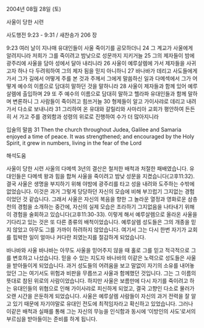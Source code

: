 2004년 08월 28일 (토)

사울이 당한 시련



사도행전 9:23 - 9:31 / 새찬송가 206 장


9:23 여러 날이 지나매 유대인들이 사울 죽이기를 공모하더니 
24 그 계교가 사울에게 알려지니라 저희가 그를 죽이려고 밤낮으로 성문까지 지키거늘 
25 그의 제자들이 밤에 광주리에 사울을 담아 성에서 달아 내리니라 
26 사울이 예루살렘에 가서 제자들을 사귀고자 하나 다 두려워하여 그의 제자 됨을 믿지 아니하니 
27 바나바가 데리고 사도들에게 가서 그가 길에서 어떻게 주를 본 것과 주께서 그에게 말씀하신 일과 다메섹에서 그가 어떻게 예수의 이름으로 담대히 말하던 것을 말하니라 
28 사울이 제자들과 함께 있어 예루살렘에 출입하며 
29 또 주 예수의 이름으로 담대히 말하고 헬라파 유대인들과 함께 말하며 변론하니 그 사람들이 죽이려고 힘쓰거늘 
30 형제들이 알고 가이사랴로 데리고 내려가서 다소로 보내니라 
31 그리하여 온 유대와 갈릴리와 사마리아 교회가 평안하여 든든히 서 가고 주를 경외함과 성령의 위로로 진행하여 수가 더 많아지니라 

입술의 말씀 
31 Then the church throughout Judea, Galilee and Samaria enjoyed a time of peace. It was strengthened; and encouraged by the Holy Spirit, it grew in numbers, living in the fear of the Lord

해석도움





사울이 당한 시련 
사울의 다메섹 3년의 결산은 철저한 배척과 처절한 패배였습니다. 유대인들은 다메섹 왕과 힘을 합쳐 사울을 죽이려고 밤낮 성문을 지켰습니다(고후11:32). 결국 사울은 생명을 부지하기 위해 야밤에 광주리를 타고 성을 내려와 도주하는 수밖에 없었습니다. 이것은 과거 그렇게 당당하던 자신의 모습에 비해 부끄럽기 그지없는 경험이었던 것 같습니다. 그래서 사울은 자신의 복음을 향한 그 놀라운 열정과 영화로운 삼층천의 경험을 소개하는 중간에, 자신의 실제 모습은 초라하기 그지없음을 나타내기 위해 이 경험을 술회하고 있습니다(고후11:30-33). 이렇게 해서 예루살렘으로 올라온 사울을 기다리고 있는 것은 또 다른 종류의 배척이었습니다. 예루살렘 성도들은 그의 개종을 믿지 않았고 아무도 그를 가까이 하려하지 않았습니다. 여기서 그는 다시 한번 자기가 교회를 핍박한 일이 얼마나 커다란 죄였는지를 절감하게 되었습니다.   

바나바와 사울 
바나바는 아무도 사울을 믿어주지 않을 때 홀로 그를 믿고 적극적으로 그를 변호하고 나섰습니다. 믿을 수 있는 지도자 바나바의 이같은 노력으로 성도들은 사울을 받아들이게 되었습니다. 과거 성도들의 어려움을 보고 말없이 자기의 소유를 내어놓았던 그는 여기서도 위험과 비판을 무릅쓰고 사울과 함께했던 것입니다. 그는 그 이름의 뜻대로 참된 위로의 사람이었습니다. 하지만 사울은 보름만에 다시 자기를 죽이려고 하는 유대인들의 위협으로 인해 가이사랴로 피신하게 되었고, 결국 고향인 다소로 물러가 오랜 시간을 은둔하게 되었습니다. 사울은 예루살렘 사람들이 자신의 과거 전력을 잘 알고 있기 때문에 자기야말로 유대인 전도에 최적임자라고 확신하고 있었습니다. 그러나 이같은 배척과 실패를 통해 그는 자신의 무능을 인식함과 동시에 ‘이방인의 사도’로서의 부르심을 받아들이는 준비를 하게 됩니다.